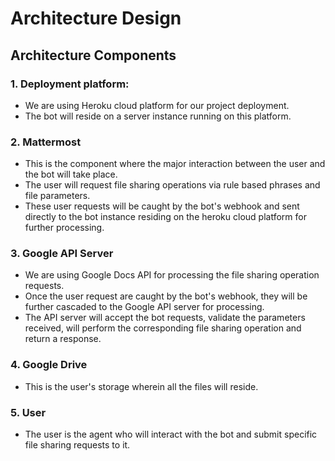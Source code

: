 # Architecture Design

## Architecture Components

### 1. Deployment platform:
- We are using Heroku cloud platform for our project deployment.
- The bot will reside on a server instance running on this platform.

### 2. Mattermost
- This is the component where the major interaction between the user and the bot will take place.
- The user will request file sharing operations via rule based phrases and file parameters.
- These user requests will be caught by the bot's webhook and sent directly to the bot instance residing on the heroku cloud  platform for further processing. 

### 3. Google API Server
- We are using Google Docs API for processing the file sharing operation requests.
- Once the user request are caught by the bot's webhook, they will be further cascaded to the Google API server for processing.
- The API server will accept the bot requests, validate the parameters received, will perform the corresponding file sharing operation and return a response.  

### 4. Google Drive
- This is the user's storage wherein all the files will reside.

### 5. User
- The user is the agent who will interact with the bot and submit specific file sharing requests to it.
